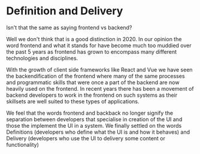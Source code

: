 # Definition and Delivery

Isn't that the same as saying frontend vs backend? 

Well we don't think that is a good distinction in 2020. In our opinion the word frontend and what it stands for have become much too muddied over the past 5 years as frontend has grown to encompass many different technologies and disciplines. 

With the growth of client side frameworks like React and Vue we have seen the backendification of the frontend where many of the same processes and programmatic skills that were once a part of the backend are now heavily used on the frontend. In recent years there has been a movement of backend developers to work in the frontend on such systems as their skillsets are well suited to these types of applications.

We feel that the words frontend and backback no longer signify the separation between developers that specialise in creation of the UI and those the implement the UI in a system. We finally settled on the words Definitions (developers who define what the UI is and how it behaves) and Delivery (developers who use the UI to delivery some content or functionality)

